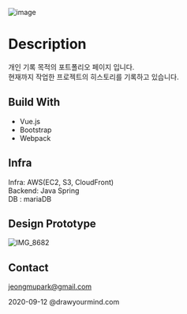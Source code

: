 ![image](https://user-images.githubusercontent.com/18201794/107038232-8f187c00-67ff-11eb-8fa0-9a6e11da2bdb.png)  
# Description  
개인 기록 목적의 포트폴리오 페이지 입니다.  
현재까지 작업한 프로젝트의 히스토리를 기록하고 있습니다.  

## Build With
- Vue.js
- Bootstrap
- Webpack

## Infra
Infra: AWS(EC2, S3, CloudFront)  
Backend: Java Spring   
DB : mariaDB  

## Design Prototype
![IMG_8682](https://user-images.githubusercontent.com/18201794/220590859-b486d97f-8ece-46ff-a1b6-0058770ac9b7.JPG)

## Contact  
jeongmupark@gmail.com  

2020-09-12 @drawyourmind.com


